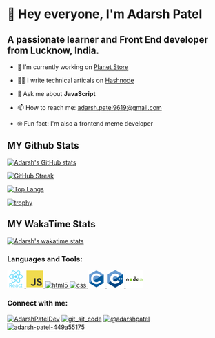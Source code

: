 # 👋 Hey everyone, I'm Adarsh Patel


## A passionate learner and Front End developer from Lucknow, India.


- 🔭 I’m currently working on <a href="https://planet-store-app.netlify.app/" target="_blank" rel="noreferrer">Planet Store </a>

- ✍🏼 I write technical articals on <a href="https://adarshpatel.hashnode.dev/" target="blank">Hashnode</a>

- 💬 Ask me about **JavaScript**

- 📫 How to reach me: adarsh.patel9619@gmail.com

- 🤓 Fun fact: I'm also a frontend meme developer

## MY Github Stats
[![Adarsh's GitHub stats](https://github-readme-stats.vercel.app/api?username=Adarsh-Patel-Dev&hide=contribs,issues&show_icons=true&theme=dark)](https://github.com/Adarsh-Patel-Dev/github-readme-stats)

[![GitHub Streak](https://github-readme-streak-stats.herokuapp.com?user=Adarsh-Patel-Dev&theme=dark)](https://git.io/streak-stats)

[![Top Langs](https://github-readme-stats.vercel.app/api/top-langs/?username=Adarsh-Patel-Dev&layout=compact&theme=dark)](https://github.com/Adarsh-Patel-Dev/github-readme-stats)

<!-- ## Recent Projects
[![Readme Card](https://github-readme-stats.vercel.app/api/pin/?username=Adarsh-Patel-Dev&theme=dark&repo=e-commerce-React)](https://github.com/Adarsh-Patel-Dev/e-commerce-React)

[![Readme Card](https://github-readme-stats.vercel.app/api/pin/?username=Adarsh-Patel-Dev&theme=dark&repo=Planet-Player)](https://github.com/Adarsh-Patel-Dev/Planet-Player)

[![Readme Card](https://github-readme-stats.vercel.app/api/pin/?username=Adarsh-Patel-Dev&theme=dark&repo=PlayNote)](https://github.com/Adarsh-Patel-Dev/PlayNote) -->

[![trophy](https://github-profile-trophy.vercel.app/?username=Adarsh-Patel-Dev&hide=issues&title=Commits,Repository,PullRequest&margin-w=15&theme=onestar)](https://github.com/ryo-ma/github-profile-trophy)

## MY WakaTime Stats
[![Adarsh's wakatime stats](https://github-readme-stats.vercel.app/api/wakatime?username=AdarshPatel&theme=dark&layout=compact)](https://github.com/Adarsh-Patel-Dev/github-readme-stats)


<h3 align="left">Languages and Tools:</h3>
<p align="left"> 
<a href="https://reactjs.org/" target="_blank" rel="noreferrer"> <img src="https://raw.githubusercontent.com/devicons/devicon/master/icons/react/react-original-wordmark.svg" alt="react" width="40" height="40"/> </a> 
<a href="https://developer.mozilla.org/en-US/docs/Web/JavaScript" target="_blank" rel="noreferrer"> 
<img src="https://raw.githubusercontent.com/devicons/devicon/master/icons/javascript/javascript-original.svg" alt="javascript" width="40" height="40"/> </a> 
<a href="https://www.w3.org/html/" target="_blank" rel="noreferrer">
<img src="https://upload.wikimedia.org/wikipedia/commons/thumb/3/38/HTML5_Badge.svg/768px-HTML5_Badge.svg.png?20110131171049" alt="html5" width="40" height="40"/> </a> 
<a href="https://web.dev/learn/css/" target="_blank" rel="noreferrer">
<img src="https://upload.wikimedia.org/wikipedia/commons/thumb/6/62/CSS3_logo.svg/512px-CSS3_logo.svg.png" alt="css" width="40" height="40"/> </a> 
<a href="https://www.cprogramming.com/" target="_blank" rel="noreferrer">
<img src="https://raw.githubusercontent.com/devicons/devicon/master/icons/c/c-original.svg" alt="c" width="40" height="40"/> </a> 
<a href="https://www.w3schools.com/cpp/" target="_blank" rel="noreferrer"> 
<img src="https://raw.githubusercontent.com/devicons/devicon/master/icons/cplusplus/cplusplus-original.svg" alt="cplusplus" width="40" height="40"/> </a> 
<a href="https://nodejs.org" target="_blank" rel="noreferrer">
<img src="https://raw.githubusercontent.com/devicons/devicon/master/icons/nodejs/nodejs-original-wordmark.svg" alt="nodejs" width="40" height="40"/> </a> 

</p>


<h3 align="left">Connect with me:</h3>
<p align="left">
<a href="https://twitter.com/AdarshPatelDev" target="blank"><img align="center" src="https://raw.githubusercontent.com/rahuldkjain/github-profile-readme-generator/master/src/images/icons/Social/twitter.svg" alt="AdarshPatelDev" height="30" width="40" /></a>
<a href="https://instagram.com/git_sit_code" target="blank"><img align="center" src="https://raw.githubusercontent.com/rahuldkjain/github-profile-readme-generator/master/src/images/icons/Social/instagram.svg" alt="git_sit_code" height="30" width="40" /></a>
<a href="https://adarshpatel.hashnode.dev/" target="blank"><img align="center" src="https://cdn.hashnode.com/res/hashnode/image/upload/v1611244244346/Y0nrI4kKp.png" alt="@adarshpatel" height="30" width="30" /></a>
<a href="https://www.linkedin.com/in/adarsh-patel-449a55175/" target="blank"><img align="center" src="https://upload.wikimedia.org/wikipedia/commons/thumb/c/ca/LinkedIn_logo_initials.png/480px-LinkedIn_logo_initials.png" alt="adarsh-patel-449a55175" height="30" width="30" /></a>
</p>


